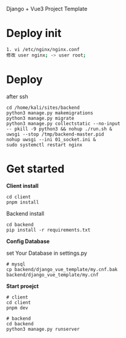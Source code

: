 Django + Vue3 Project Template

# Deploy init
```bash
1. vi /etc/nginx/nginx.conf
修改 user nginx; -> user root;
```

# Deploy
after ssh

```
cd /home/kali/sites/backend
python3 manage.py makemigrations
python3 manage.py migrate
python3 manage.py collectstatic --no-input
-- pkill -9 python3 && nohup ./run.sh &
uwsgi --stop /tmp/backend-master.pid
nohup uwsgi --ini 01_socket.ini &
sudo systemctl restart nginx
```

# Get started

**Client install**

```
cd client
pnpm install
```
Backend install
```
cd backend
pip install -r requirements.txt
```

**Config Database**

set Your Database in settings.py
```
# mysql
cp backend/django_vue_template/my.cnf.bak backend/django_vue_template/my.cnf
```

**Start proejct**

```
# client
cd client
pnpm dev

# backend
cd backend
python3 manage.py runserver
```
